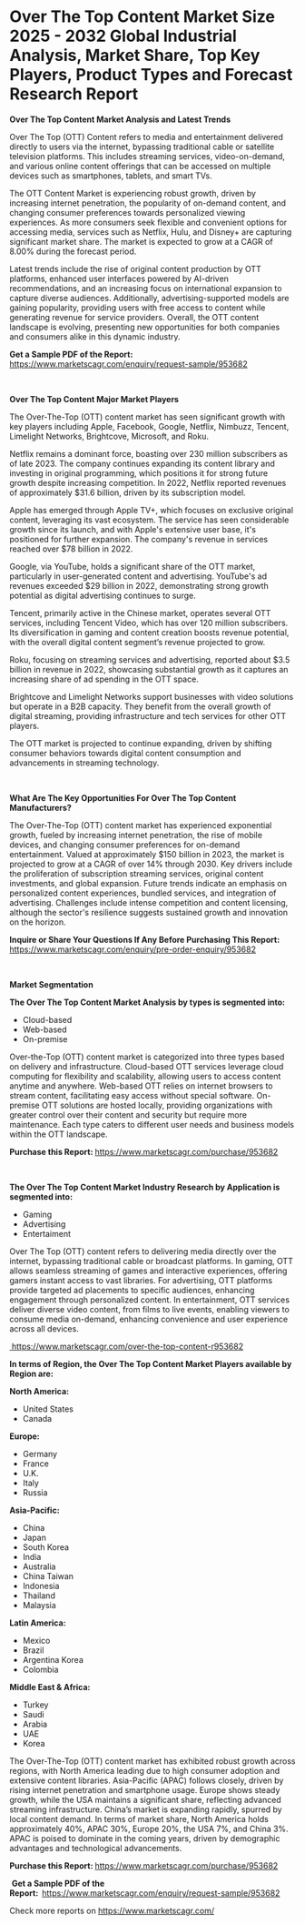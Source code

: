 <p><h1>Over The Top Content Market Size 2025 - 2032 Global Industrial Analysis, Market Share, Top Key Players, Product Types and Forecast Research Report</h1></p><p><strong>Over The Top Content Market Analysis and Latest Trends</strong></p>
<p><p>Over The Top (OTT) Content refers to media and entertainment delivered directly to users via the internet, bypassing traditional cable or satellite television platforms. This includes streaming services, video-on-demand, and various online content offerings that can be accessed on multiple devices such as smartphones, tablets, and smart TVs. </p><p>The OTT Content Market is experiencing robust growth, driven by increasing internet penetration, the popularity of on-demand content, and changing consumer preferences towards personalized viewing experiences. As more consumers seek flexible and convenient options for accessing media, services such as Netflix, Hulu, and Disney+ are capturing significant market share. The market is expected to grow at a CAGR of 8.00% during the forecast period. </p><p>Latest trends include the rise of original content production by OTT platforms, enhanced user interfaces powered by AI-driven recommendations, and an increasing focus on international expansion to capture diverse audiences. Additionally, advertising-supported models are gaining popularity, providing users with free access to content while generating revenue for service providers. Overall, the OTT content landscape is evolving, presenting new opportunities for both companies and consumers alike in this dynamic industry.</p></p>
<p><strong>Get a Sample PDF of the Report:&nbsp;</strong> <a href="https://www.marketscagr.com/enquiry/request-sample/953682?utm_campaign=2754&utm_medium=2&utm_source=Github&utm_content=ia&utm_term=05032025&utm_id=over-the-top-content">https://www.marketscagr.com/enquiry/request-sample/953682</a></p>
<p>&nbsp;</p>
<p><strong>Over The Top Content Major Market Players</strong></p>
<p><p>The Over-The-Top (OTT) content market has seen significant growth with key players including Apple, Facebook, Google, Netflix, Nimbuzz, Tencent, Limelight Networks, Brightcove, Microsoft, and Roku. </p><p>Netflix remains a dominant force, boasting over 230 million subscribers as of late 2023. The company continues expanding its content library and investing in original programming, which positions it for strong future growth despite increasing competition. In 2022, Netflix reported revenues of approximately $31.6 billion, driven by its subscription model.</p><p>Apple has emerged through Apple TV+, which focuses on exclusive original content, leveraging its vast ecosystem. The service has seen considerable growth since its launch, and with Apple's extensive user base, it's positioned for further expansion. The company's revenue in services reached over $78 billion in 2022.</p><p>Google, via YouTube, holds a significant share of the OTT market, particularly in user-generated content and advertising. YouTube's ad revenues exceeded $29 billion in 2022, demonstrating strong growth potential as digital advertising continues to surge.</p><p>Tencent, primarily active in the Chinese market, operates several OTT services, including Tencent Video, which has over 120 million subscribers. Its diversification in gaming and content creation boosts revenue potential, with the overall digital content segment’s revenue projected to grow.</p><p>Roku, focusing on streaming services and advertising, reported about $3.5 billion in revenue in 2022, showcasing substantial growth as it captures an increasing share of ad spending in the OTT space.</p><p>Brightcove and Limelight Networks support businesses with video solutions but operate in a B2B capacity. They benefit from the overall growth of digital streaming, providing infrastructure and tech services for other OTT players.</p><p>The OTT market is projected to continue expanding, driven by shifting consumer behaviors towards digital content consumption and advancements in streaming technology.</p></p>
<p>&nbsp;</p>
<p><strong>What Are The Key Opportunities For Over The Top Content Manufacturers?</strong></p>
<p><p>The Over-The-Top (OTT) content market has experienced exponential growth, fueled by increasing internet penetration, the rise of mobile devices, and changing consumer preferences for on-demand entertainment. Valued at approximately $150 billion in 2023, the market is projected to grow at a CAGR of over 14% through 2030. Key drivers include the proliferation of subscription streaming services, original content investments, and global expansion. Future trends indicate an emphasis on personalized content experiences, bundled services, and integration of advertising. Challenges include intense competition and content licensing, although the sector's resilience suggests sustained growth and innovation on the horizon.</p></p>
<p><strong>Inquire or Share Your Questions If Any Before Purchasing This Report:</strong> <a href="https://www.marketscagr.com/enquiry/pre-order-enquiry/953682?utm_campaign=2754&utm_medium=2&utm_source=Github&utm_content=ia&utm_term=05032025&utm_id=over-the-top-content">https://www.marketscagr.com/enquiry/pre-order-enquiry/953682</a></p>
<p>&nbsp;</p>
<p><strong>Market Segmentation</strong></p>
<p><strong>The Over The Top Content Market Analysis by types is segmented into:</strong></p>
<p><ul><li>Cloud-based</li><li>Web-based</li><li>On-premise</li></ul></p>
<p><p>Over-the-Top (OTT) content market is categorized into three types based on delivery and infrastructure. Cloud-based OTT services leverage cloud computing for flexibility and scalability, allowing users to access content anytime and anywhere. Web-based OTT relies on internet browsers to stream content, facilitating easy access without special software. On-premise OTT solutions are hosted locally, providing organizations with greater control over their content and security but require more maintenance. Each type caters to different user needs and business models within the OTT landscape.</p></p>
<p><strong>Purchase this Report:&nbsp;</strong><a href="https://www.marketscagr.com/purchase/953682?utm_campaign=2754&utm_medium=2&utm_source=Github&utm_content=ia&utm_term=05032025&utm_id=over-the-top-content">https://www.marketscagr.com/purchase/953682</a></p>
<p>&nbsp;</p>
<p><strong>The Over The Top Content Market Industry Research by Application is segmented into:</strong></p>
<p><ul><li>Gaming</li><li>Advertising</li><li>Entertaiment</li></ul></p>
<p><p>Over The Top (OTT) content refers to delivering media directly over the internet, bypassing traditional cable or broadcast platforms. In gaming, OTT allows seamless streaming of games and interactive experiences, offering gamers instant access to vast libraries. For advertising, OTT platforms provide targeted ad placements to specific audiences, enhancing engagement through personalized content. In entertainment, OTT services deliver diverse video content, from films to live events, enabling viewers to consume media on-demand, enhancing convenience and user experience across all devices.</p></p>
<p><a href="https://www.marketscagr.com/over-the-top-content-r953682?utm_campaign=2754&utm_medium=2&utm_source=Github&utm_content=ia&utm_term=05032025&utm_id=over-the-top-content">&nbsp;https://www.marketscagr.com/over-the-top-content-r953682</a></p>
<p><strong>In terms of Region, the Over The Top Content Market Players available by Region are:</strong></p>
<p>
    <p> <strong> North America: </strong>
        <ul>
            <li>United States</li>
            <li>Canada</li>
        </ul>
        </p> 
    <p> <strong> Europe: </strong>
        <ul>
            <li>Germany</li>
            <li>France</li>
            <li>U.K.</li>
            <li>Italy</li>
            <li>Russia</li>
        </ul>
        </p> 
    <p> <strong> Asia-Pacific: </strong>
        <ul>
            <li>China</li>
            <li>Japan</li>
            <li>South Korea</li>
            <li>India</li>
            <li>Australia</li>
            <li>China Taiwan</li>
            <li>Indonesia</li>
            <li>Thailand</li>
            <li>Malaysia</li>
        </ul>
        </p> 
    <p> <strong> Latin America: </strong>
        <ul>
            <li>Mexico</li>
            <li>Brazil</li>
            <li>Argentina Korea</li>
            <li>Colombia</li>
        </ul>
        </p> 
    <p> <strong> Middle East & Africa: </strong>
        <ul>
            <li>Turkey</li>
            <li>Saudi</li>
            <li>Arabia</li>
            <li>UAE</li>
            <li>Korea</li>
        </ul>
    </p>
    </p>
<p><p>The Over-The-Top (OTT) content market has exhibited robust growth across regions, with North America leading due to high consumer adoption and extensive content libraries. Asia-Pacific (APAC) follows closely, driven by rising internet penetration and smartphone usage. Europe shows steady growth, while the USA maintains a significant share, reflecting advanced streaming infrastructure. China’s market is expanding rapidly, spurred by local content demand. In terms of market share, North America holds approximately 40%, APAC 30%, Europe 20%, the USA 7%, and China 3%. APAC is poised to dominate in the coming years, driven by demographic advantages and technological advancements.</p></p>
<p><strong>Purchase this Report: </strong><a href="https://www.marketscagr.com/purchase/953682?utm_campaign=2754&utm_medium=2&utm_source=Github&utm_content=ia&utm_term=05032025&utm_id=over-the-top-content">https://www.marketscagr.com/purchase/953682</a></p>
<p>&nbsp;<strong>Get a Sample PDF of the Report:&nbsp;&nbsp;</strong><a href="https://www.marketscagr.com/enquiry/request-sample/953682?utm_campaign=2754&utm_medium=2&utm_source=Github&utm_content=ia&utm_term=05032025&utm_id=over-the-top-content">https://www.marketscagr.com/enquiry/request-sample/953682</a></p>
<p><strong></strong></p>
<p>Check more reports on <a href="https://www.marketscagr.com/?utm_campaign=2754&utm_medium=2&utm_source=Github&utm_content=ia&utm_term=05032025&utm_id=over-the-top-content">https://www.marketscagr.com/</a></p>